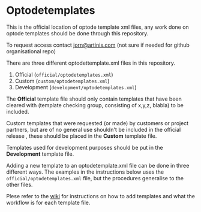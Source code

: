 # Optodetemplates
This is the official location of optode template xml files, any work done on optode templates should be done through this repository.

To request access contact jorn@artinis.com (not sure if needed for github organisational repo)

There are three different optodettemplate.xml files in this repository.

1. Official (`official/optodetemplates.xml`)  
2. Custom (`custom/optodetemplates.xml`)  
3. Development (`development/optodetemplates.xml`)  

The **Official** template file should only contain templates that have been cleared with (template checking group, consisting of x,y,z, blabla) to be included.

Custom templates that were requested (or made) by customers or project partners, but are of no general use shouldn't be included in the official release , these should be placed in the **Custom** template file.

Templates used for development purposes should be put in the **Development** template file.

Adding a new template to an optodetemplate.xml file can be done in three different ways. The examples in the instructions below uses the `official/optodetemplates.xml` file, but the procedures generalise to the other files.

Plese refer to the [wiki](https://github.com/kdarti/optodetemplates/wiki) for instructions on how to add templates and what the workflow is for each template file.






